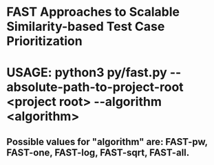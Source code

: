 # FAST Approaches to Scalable Similarity-based Test Case Prioritization

# USAGE: python3 py/fast.py --absolute-path-to-project-root \<project root\> --algorithm \<algorithm\>

## Possible values for "algorithm" are: FAST-pw, FAST-one, FAST-log, FAST-sqrt, FAST-all.

